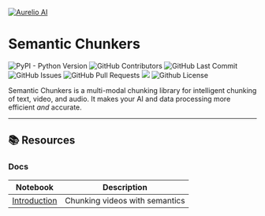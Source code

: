 [![Aurelio AI](https://pbs.twimg.com/profile_banners/1671498317455581184/1696285195/1500x500)](https://aurelio.ai)

# Semantic Chunkers

<p>
<img alt="PyPI - Python Version" src="https://img.shields.io/pypi/pyversions/semantic-chunkers?logo=python&logoColor=gold" />
<img alt="GitHub Contributors" src="https://img.shields.io/github/contributors/aurelio-labs/semantic-chunkers" />
<img alt="GitHub Last Commit" src="https://img.shields.io/github/last-commit/aurelio-labs/semantic-chunkers" />
<img alt="" src="https://img.shields.io/github/repo-size/aurelio-labs/semantic-chunkers" />
<img alt="GitHub Issues" src="https://img.shields.io/github/issues/aurelio-labs/semantic-chunkers" />
<img alt="GitHub Pull Requests" src="https://img.shields.io/github/issues-pr/aurelio-labs/semantic-chunkers" />
<img src="https://codecov.io/gh/aurelio-labs/semantic-chunkers/graph/badge.svg?token=H8OOMV2TUF" />
<img alt="Github License" src="https://img.shields.io/badge/License-MIT-yellow.svg" />
</p>

Semantic Chunkers is a multi-modal chunking library for intelligent chunking of text, video, and audio. It makes your AI and data processing more efficient _and_ accurate.

---

## 📚 Resources

### Docs

| Notebook | Description |
| -------- | ----------- |
| [Introduction](https://github.com/aurelio-labs/semantic-chunkers/blob/main/docs/video-chunker.ipynb) | Chunking videos with semantics |
